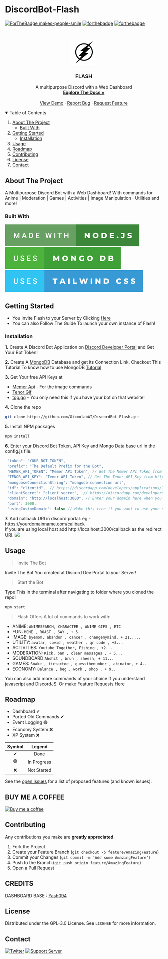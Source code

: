 # DiscordBot-Flash

[![ForTheBadge makes-people-smile](http://ForTheBadge.com/images/badges/makes-people-smile.svg)](http://ForTheBadge.com)
[![forthebadge](https://forthebadge.com/images/badges/open-source.svg)](https://forthebadge.com)
[![forthebadge](https://forthebadge.com/images/badges/you-didnt-ask-for-this.svg)](https://forthebadge.com)

<!-- PROJECT LOGO -->
<br />
<p align="center">
<p align="center">
  <a href="https://github.com/GizmolabAI/DiscordBot-Flash">
    <img src="flashlogo.png" alt="Logo" width="80" height="80">
  </a>

<h3 align="center">FLASH</h3>
  <p align="center">
   A multipurpose Discord with a Web Dashboard
    <br />
    <a href="https://docs.gizmolab.xyz"><strong>Explore The Docs »</strong></a>
    <br />
    <br />
     <a href="https://flash.gizmolab.xyz/">View Demo</a>
    ·
    <a href="https://github.com/GizmolabAI/DiscordBot-Flash/issues">Report Bug</a>
    ·
    <a href="https://github.com/GizmolabAI/DiscordBot-Flash/issues">Request Feature</a>
  </p>
</p>





<!-- TABLE OF CONTENTS -->
<details open="open">
  <summary>Table of Contents</summary>
  <ol>
    <li>
      <a href="#about-the-project">About The Project</a>
      <ul>
        <li><a href="#built-with">Built With</a></li>
      </ul>
    </li>
    <li>
      <a href="#getting-started">Getting Started</a>
      <ul>
        <li><a href="#installation">Installation</a></li>
      </ul>
    </li>
    <li><a href="#usage">Usage</a></li>
    <li><a href="#roadmap">Roadmap</a></li>
    <li><a href="#contributing">Contributing</a></li>
    <li><a href="#license">License</a></li>
    <li><a href="#contact">Contact</a></li>
    
  </ol>
</details>



<!-- ABOUT THE PROJECT -->
## About The Project

A Multipurpose Discord Bot with a Web Dashboard! With commands for Anime | Moderation | Games | Activities | Image Manipulation | Utilities and more!

### Built With
[![forthebadge](extras/made-with-node.js.svg)](https://nodejs.org/en/)
[![forthebadge](extras/uses-mongo-db.svg)](https://www.mongodb.com/cloud/atlas/)
[![forthebadge](extras/uses-tailwind-css.svg)](https://tailwindcss.com/)

<!-- GETTING STARTED -->
## Getting Started

- You Invite Flash to your Server by Clicking [Here](https://discord.com/api/oauth2/authorize?client_id=876092358175899698&permissions=55800753399&redirect_uri=http%3A%2F%2Flocalhost%3A3000%2Fcallback&scope=bot%20applications.commands)
- You can also Follow The Guide To launch your own instance of Flash!


### Installation

**1.** Create A Discord Bot Application on [Discord Developer Portal](https://discord.com/developers/applications) and Get Your Bot Token!

**2.** Create A [MongoDB](https://www.mongodb.com/cloud/atlas/lp/try2-in?utm_source=google&utm_campaign=gs_apac_india_search_core_brand_atlas_desktop&utm_term=mongodb%20web%20service&utm_medium=cpc_paid_search&utm_ad=e&utm_ad_campaign_id=12212624347&gclid=CjwKCAjw47eFBhA9EiwAy8kzNIxUxDVBfCKUmjLMNJ9JiWgkFauXv9LtC0cFG-qrmM-Vg5Y4RUG7IBoCHyUQAvD_BwE) Database and get its Connection Link. Checkout This Tutorial To know how to use MongoDB [Tutorial](https://youtu.be/8no3SktqagY)

**3.** Get Your free API Keys at 
* [Memer Api](https://memer-api.js.org/docs?path=welcome/welcome) - For the image commands
* [Tenor Gif](https://tenor.com/developer/keyregistration)
* [top.gg](https://top.gg/) - You only need this if you have your bot on that website!


**4.** Clone the repo
   ```sh
   git clone https://github.com/GizmolabAI/DiscordBot-Flash.git
   ```
**5.** Install NPM packages
   ```sh
   npm install
   ```
**6.** Enter your Discord Bot Token, API Key and Mongo Data base url in the config.js file.
   ```js
    "token": "YOUR BOT TOKEN",
    "prefix": "The Default Prefix for the Bot",
    "MEMER_API_TOKEN": "Memer API Token", // Get The Memer API Token from https://discord.com/invite/emD44ZJaSA
    "TENOR_API_KEY": "Tenor API Token", // Get The Tenor API Key from https://www.tenor.co/api/v1/key/
    "mongooseConnectionString": "mongodb connection url", 
    "id": "clientid",  // https://discordapp.com/developers/applications/ID/information,
    "clientSecret": "client secret",  // https://discordapp.com/developers/applications/ID/information,
    "domain": "http://localhost:3000", // Enter your domain here when you are running the bot on a different domain than localhost
    "port": 3000,
    "usingCustomDomain": false // Make this true if you want to use your own domain
   ```
**7.** Add callback URI in discord portal. eg - https://yourdomainname.com/callback <br>
If you are using local host add http://localhost:3000/callback as the redirect URI.
<img src="https://cdn.discordapp.com/attachments/834390098304565323/876093164585369631/unknown.png">


<!-- USAGE EXAMPLES -->
## Usage
> Invite The Bot

Invite The Bot You created at Discord Dev Portal to your Server!

> Start the Bot

Type This In the terminal after navigating to folder where you cloned the repo!

```sh
npm start
```

> Flash Offers A lot of commands to work with:

* ANIME: `ANIMESEARCH, CHARACTER , ANIME GIFS , ETC`
* FUN: `MEME , ROAST , SAY , + 5..`
* IMAGE: `byemom, abandon , cancer , changemymind, + 21.....`
* UTILITY: `avatar, covid , weather , qr code , +3...`
* ACTIVITIES: `Youtube Together, Fishing , +2...`
* MODERATION: `Kick, ban , clear messages , + 5...`
* SOUNDBOARD:`Ahshit , bruh , sheesh, + 11...`
* GAMES: `Snake , tictactoe , guessthenumber , akinator, + 4..`
* ECONOMY: `Balance , beg , work , shop , + 9..`

You can also add more commands of your choice If you understand javascript and DiscordJS. Or make Feature Requests [Here](https://github.com/GizmolabAI/DiscordBot-Flash/issues)



<!-- ROADMAP -->
## Roadmap

- Dashboard ✔
- Ported Old Commands ✔
- Event Logging 🟢
- Economy System ❌
- XP System ❌

| Symbol | Legend |
| :---: | :---: |
| ✔ | Done |
| 🟢 | In Progress |
| ❌ | Not Started |

See the [open issues](https://github.com/GizmolabAI/DiscordBot-Flash/issues) for a list of proposed features (and known issues).

<!-- SUPPORT -->
## BUY ME A COFFEE
[![Buy me a coffee][buymeacoffee-shield]][buymeacoffee]


<!-- CONTRIBUTING -->
## Contributing

Any contributions you make are **greatly appreciated**.

1. Fork the Project
2. Create your Feature Branch (`git checkout -b feature/AmazingFeature`)
3. Commit your Changes (`git commit -m 'Add some AmazingFeature'`)
4. Push to the Branch (`git push origin feature/AmazingFeature`)
5. Open a Pull Request


## CREDITS 
DASHBOARD BASE : [Yash094](https://github.com/Yash094)

<!-- LICENSE -->
## License

Distributed under the GPL-3.0 License. See `LICENSE` for more information.




<!-- CONTACT -->
## Contact
[![Twitter](https://img.shields.io/twitter/follow/gizmo_gg?color=white&label=gizmo_gg&logo=twitter&style=for-the-badge)](https://twitter.com/gizmo_gg)
[![Support Server](https://img.shields.io/discord/834390097621286922.svg?label=Discord&logo=Discord&colorB=7289da&style=for-the-badge)](https://discord.gg/jDP2FbvCdk) 


[buymeacoffee-shield]: https://www.buymeacoffee.com/assets/img/guidelines/download-assets-sm-1.svg
[buymeacoffee]: https://www.buymeacoffee.com/gizmolab


